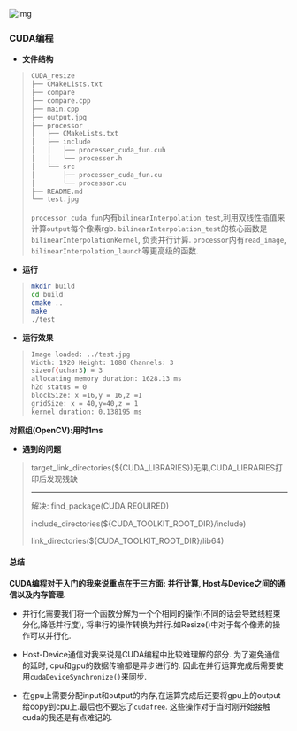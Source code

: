 ![img](https://i0.hdslb.com/bfs/new_dyn/791944995fff725f42c7f5a9b64f8567100423098.png@1295w.webp)

### CUDA编程

- **文件结构**
>```bash
>CUDA_resize
>├── CMakeLists.txt
>├── compare
>├── compare.cpp
>├── main.cpp
>├── output.jpg
>├── processor
>│   ├── CMakeLists.txt
>│   ├── include
>│   │   ├── processer_cuda_fun.cuh
>│   │   └── processer.h
>│   └── src
>│       ├── processer_cuda_fun.cu
>│       └── processor.cu
>├── README.md
>└── test.jpg
>```
>`processor_cuda_fun`内有`bilinearInterpolation_test`,利用双线性插值来计算`output`每个像素rgb. `bilinearInterpolation_test`的核心函数是`bilinearInterpolationKernel`, 负责并行计算.
>`processor`内有`read_image`, `bilinearInterpolation_launch`等更高级的函数.

- **运行**
>```bash
>mkdir build
>cd build
>cmake ..
>make
>./test
>```

- **运行效果**
>```bash
>Image loaded: ../test.jpg
>Width: 1920 Height: 1080 Channels: 3
>sizeof(uchar3) = 3
>allocating memory duration: 1628.13 ms
>h2d status = 0
>blockSize: x =16,y = 16,z =1
>gridSize: x = 40,y=40,z = 1
>kernel duration: 0.138195 ms
>```
**对照组(OpenCV):用时1ms**

- **遇到的问题**
> target_link_directories(${CUDA_LIBRARIES})无果,CUDA_LIBRARIES打印后发现残缺
> ***
> 解决:
>find_package(CUDA REQUIRED)
>
>include_directories(${CUDA_TOOLKIT_ROOT_DIR}/include)
>
>link_directories(${CUDA_TOOLKIT_ROOT_DIR}/lib64)

#### 总结
**CUDA编程对于入门的我来说重点在于三方面: 并行计算, Host与Device之间的通信以及内存管理.**

- 并行化需要我们将一个函数分解为一个个相同的操作(不同的话会导致线程束分化,降低并行度), 将串行的操作转换为并行.如Resize()中对于每个像素的操作可以并行化.

- Host-Device通信对我来说是CUDA编程中比较难理解的部分. 为了避免通信的延时, cpu和gpu的数据传输都是异步进行的. 因此在并行运算完成后需要使用`cudaDeviceSynchronize()`来同步.

- 在gpu上需要分配input和output的内存,在运算完成后还要将gpu上的output给copy到cpu上.最后也不要忘了`cudafree`. 这些操作对于当时刚开始接触cuda的我还是有点难记的.